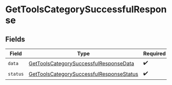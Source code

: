 # GetToolsCategorySuccessfulResponse


## Fields

| Field                                                                                                       | Type                                                                                                        | Required                                                                                                    | Description                                                                                                 |
| ----------------------------------------------------------------------------------------------------------- | ----------------------------------------------------------------------------------------------------------- | ----------------------------------------------------------------------------------------------------------- | ----------------------------------------------------------------------------------------------------------- |
| `data`                                                                                                      | [GetToolsCategorySuccessfulResponseData](../../models/shared/gettoolscategorysuccessfulresponsedata.md)     | :heavy_check_mark:                                                                                          | N/A                                                                                                         |
| `status`                                                                                                    | [GetToolsCategorySuccessfulResponseStatus](../../models/shared/gettoolscategorysuccessfulresponsestatus.md) | :heavy_check_mark:                                                                                          | N/A                                                                                                         |
